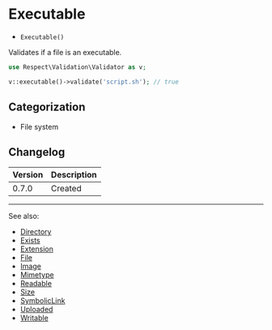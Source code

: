 # Executable

- `Executable()`

Validates if a file is an executable.

```php
use Respect\Validation\Validator as v;

v::executable()->validate('script.sh'); // true
```

## Categorization

- File system

## Changelog

Version | Description
--------|-------------
  0.7.0 | Created

***
See also:

- [Directory](Directory.md)
- [Exists](Exists.md)
- [Extension](Extension.md)
- [File](File.md)
- [Image](Image.md)
- [Mimetype](Mimetype.md)
- [Readable](Readable.md)
- [Size](Size.md)
- [SymbolicLink](SymbolicLink.md)
- [Uploaded](Uploaded.md)
- [Writable](Writable.md)

